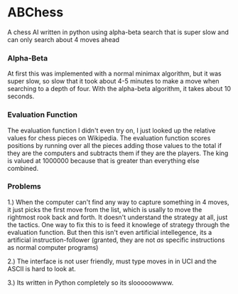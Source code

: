 # ABChess
A chess AI written in python using alpha-beta search that is super slow and can only search about 4 moves ahead

### Alpha-Beta 
At first this was implemented with a normal minimax algorithm, but it was super slow, so slow that it took about 4-5 minutes to make a move when searching to a depth of four. With the alpha-beta algorithm, it takes about 10 seconds.

### Evaluation Function
The evaluation function I didn't even try on, I just looked up the relative values for chess pieces on Wikipedia. The evaluation function scores positions by running over all the pieces adding those values to the total if they are the computers and subtracts them if they are the players. The king is valued at 1000000 because that is greater than everything else combined.

### Problems
1.) When the computer can't find any way to capture something in 4 moves, it just picks the first move from the list, which is usally to move the rightmost rook back and forth. It doesn't understand the strategy at all, just the tactics. One way to fix this to is feed it knowlege of strategy through the evaluation function. But then this isn't even artificial intellegence, its a artificial instruction-follower (granted, they are not *as* specific instructions as normal computer programs)

2.) The interface is not user friendly, must type moves in in UCI and the ASCII is hard to look at.

3.) Its written in Python completely so its slooooowwww.
